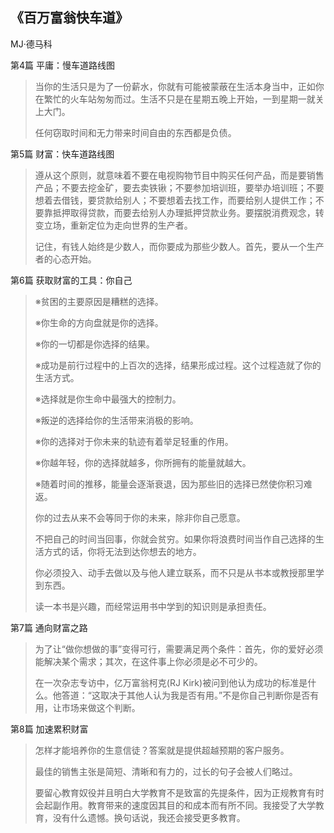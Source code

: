 ## 《百万富翁快车道》

MJ·德马科

 第4篇 平庸：慢车道路线图

> 当你的生活只是为了一份薪水，你就有可能被蒙蔽在生活本身当中，正如你在繁忙的火车站匆匆而过。生活不只是在星期五晚上开始，一到星期一就关上大门。
>
> 任何窃取时间和无力带来时间自由的东西都是负债。

第5篇 财富：快车道路线图

> 遵从这个原则，就意味着不要在电视购物节目中购买任何产品，而是要销售产品；不要去挖金矿，要去卖铁锹；不要参加培训班，要举办培训班；不要想着去借钱，要贷款给别人；不要想着去找工作，而要给别人提供工作；不要靠抵押取得贷款，而要去给别人办理抵押贷款业务。要摆脱消费观念，转变立场，重新定位为走向世界的生产者。
>
> 记住，有钱人始终是少数人，而你要成为那些少数人。首先，要从一个生产者的心态开始。 
>

第6篇 获取财富的工具：你自己

>
> ※贫困的主要原因是糟糕的选择。
>
> ※你生命的方向盘就是你的选择。
>
> ※你的一切都是你选择的结果。
>
> ※成功是前行过程中的上百次的选择，结果形成过程。这个过程造就了你的生活方式。
>
> ※选择就是你生命中最强大的控制力。
>
> ※叛逆的选择给你的生活带来消极的影响。
>
> ※你的选择对于你未来的轨迹有着举足轻重的作用。
>
> ※你越年轻，你的选择就越多，你所拥有的能量就越大。
>
> ※随着时间的推移，能量会逐渐衰退，因为那些旧的选择已然使你积习难返。
>
>  
>
> 你的过去从来不会等同于你的未来，除非你自己愿意。
>
> 不把自己的时间当回事，你就会贫穷。如果你将浪费时间当作自己选择的生活方式的话，你将无法到达你想去的地方。
>
>  你必须投入、动手去做以及与他人建立联系，而不只是从书本或教授那里学到东西。
>
> 读一本书是兴趣，而经常运用书中学到的知识则是承担责任。
>

第7篇 通向财富之路

>
> 为了让“做你想做的事”变得可行，需要满足两个条件：首先，你的爱好必须能解决某个需求；其次，在这件事上你必须是必不可少的。
>
>  在一次杂志专访中，亿万富翁柯克(RJ Kirk)被问到他认为成功的标准是什么。他答道：“这取决于其他人认为我是否有用。”不是你自己判断你是否有用，让市场来做这个判断。
>

第8篇 加速累积财富

>
> 怎样才能培养你的生意信徒？答案就是提供超越预期的客户服务。
>
>  最佳的销售主张是简短、清晰和有力的，过长的句子会被人们略过。
>
>  要留心教育奴役并且明白大学教育不是致富的先提条件，因为正规教育有时会起副作用。教育带来的速度因其目的和成本而有所不同。我接受了大学教育，没有什么遗憾。换句话说，我还会接受更多教育。
>